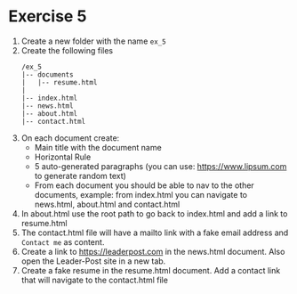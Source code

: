 # Exercise 5

1. Create a new folder with the name `ex_5`
1. Create the following files
   ```
   /ex_5
   |-- documents
   |   |-- resume.html
   |
   |-- index.html
   |-- news.html
   |-- about.html
   |-- contact.html
   ```
1. On each document create:
   - Main title with the document name
   - Horizontal Rule
   - 5 auto-generated paragraphs (you can use: https://www.lipsum.com to generate random text)
   - From each document you should be able to nav to the other documents, example: from index.html you can navigate to news.html, about.html and contact.html
1. In about.html use the root path to go back to index.html and add a link to resume.html
1. The contact.html file will have a mailto link with a fake email address and `Contact me` as content.
1. Create a link to https://leaderpost.com in the news.html document. Also open the Leader-Post site in a new tab.
1. Create a fake resume in the resume.html document. Add a contact link that will navigate to the contact.html file
